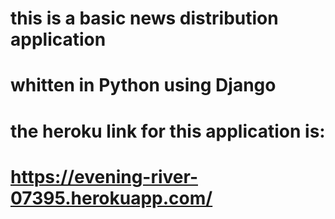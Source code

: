 #
# this is a basic news distribution application
# whitten in Python using Django
#
# the heroku link for this application is:
# https://evening-river-07395.herokuapp.com/
